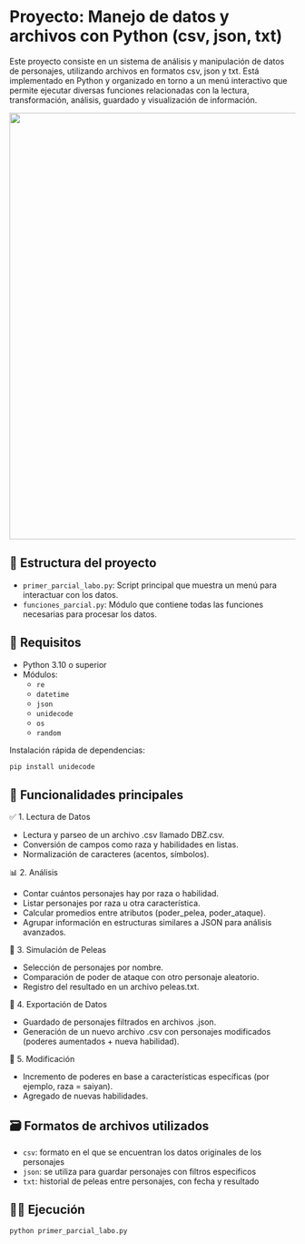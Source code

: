 # Proyecto: Manejo de datos y archivos con Python (csv, json, txt)

Este proyecto consiste en un sistema de análisis y manipulación de datos de personajes, utilizando archivos en formatos csv, json y txt. Está implementado en Python y organizado en torno a un menú interactivo que permite ejecutar diversas funciones relacionadas con la lectura, transformación, análisis, guardado y visualización de información.

<img src="video_ejemplo.gif" width="1500" height="750">

## 📂 Estructura del proyecto

- `primer_parcial_labo.py`: Script principal que muestra un menú para interactuar con los datos.
- `funciones_parcial.py`: Módulo que contiene todas las funciones necesarias para procesar los datos.

## 📌 Requisitos

- Python 3.10 o superior
- Módulos:
  - `re`
  - `datetime`
  - `json`
  - `unidecode`
  - `os`
  - `random`

Instalación rápida de dependencias:

```bash
pip install unidecode
```

## 🧠 Funcionalidades principales
✅ 1. Lectura de Datos
- Lectura y parseo de un archivo .csv llamado DBZ.csv.
- Conversión de campos como raza y habilidades en listas.
- Normalización de caracteres (acentos, símbolos).

📊 2. Análisis
- Contar cuántos personajes hay por raza o habilidad.
- Listar personajes por raza u otra característica.
- Calcular promedios entre atributos (poder_pelea, poder_ataque).
- Agrupar información en estructuras similares a JSON para análisis avanzados.

🥊 3. Simulación de Peleas
- Selección de personajes por nombre.
- Comparación de poder de ataque con otro personaje aleatorio.
- Registro del resultado en un archivo peleas.txt.

💾 4. Exportación de Datos
- Guardado de personajes filtrados en archivos .json.
- Generación de un nuevo archivo .csv con personajes modificados (poderes aumentados + nueva habilidad).

🔁 5. Modificación
- Incremento de poderes en base a características específicas (por ejemplo, raza = saiyan).
- Agregado de nuevas habilidades.

## 🗃️ Formatos de archivos utilizados
- `csv`: formato en el que se encuentran los datos originales de los personajes
- `json`: se utiliza para guardar personajes con filtros especificos
- `txt`: historial de peleas entre personajes, con fecha y resultado

## 👨‍💻 Ejecución
```bash
python primer_parcial_labo.py
```
